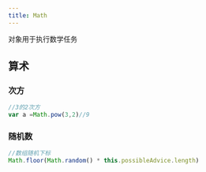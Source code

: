 ```yaml
---
title: Math
---
```


对象用于执行数学任务
## 算术
### 次方
``` js 
//3的2次方
var a =Math.pow(3,2)//9
```
### 随机数
``` js 
//数组随机下标
Math.floor(Math.random() * this.possibleAdvice.length)
```
